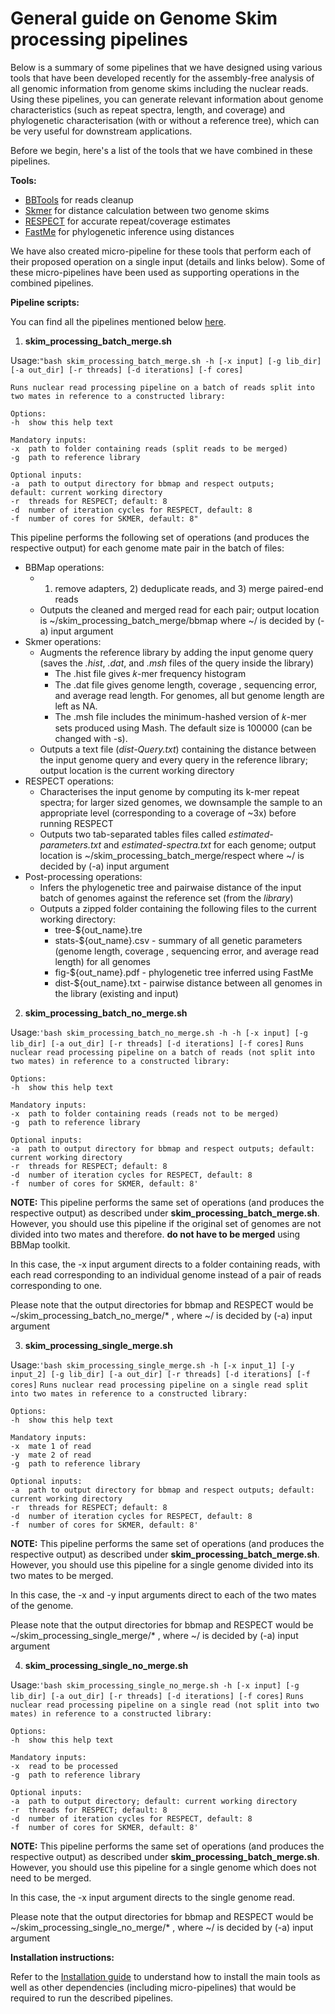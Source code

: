 # General guide on Genome Skim processing pipelines 

Below is a summary of some pipelines that we have designed using various tools that have been developed recently for the assembly-free analysis of all genomic information from genome skims including the nuclear reads. Using these pipelines, you can generate relevant information about genome characteristics (such as repeat spectra, length, and coverage) and phylogenetic characterisation (with or without a reference tree), which can be very useful for downstream applications.

Before we begin, here's a list of the tools that we have combined in these pipelines. 

**Tools:**

* [BBTools](https://sourceforge.net/projects/bbmap/) for reads cleanup
* [Skmer](https://github.com/shahab-sarmashghi/Skmer) for distance calculation between two genome skims
* [RESPECT](https://github.com/shahab-sarmashghi/RESPECT) for accurate repeat/coverage estimates
* [FastMe](http://www.atgc-montpellier.fr/fastme/) for phylogenetic inference using distances

We have also created micro-pipeline for these tools that perform each of their proposed operation on a single input (details and links below). Some of these micro-pipelines have been used as supporting operations in the combined pipelines. 

**Pipeline scripts:**

You can find all the pipelines mentioned below [here](https://github.com/smirarab/skimming_scripts/tree/master/Skim_processing_pipelines/Pipelines).

1. **skim_processing_batch_merge.sh**

Usage:``"bash skim_processing_batch_merge.sh -h [-x input] [-g lib_dir] [-a out_dir] [-r threads] [-d iterations] [-f cores]``

``Runs nuclear read processing pipeline on a batch of reads split into two mates in reference to a constructed library:``
    
    Options:
    -h  show this help text

    Mandatory inputs:
    -x  path to folder containing reads (split reads to be merged)
    -g  path to reference library

    Optional inputs:
    -a  path to output directory for bbmap and respect outputs; 
    default: current working directory
    -r  threads for RESPECT; default: 8
    -d  number of iteration cycles for RESPECT, default: 8
    -f  number of cores for SKMER, default: 8"

This pipeline performs the following set of operations (and produces the respective output) for each genome mate pair in the batch of files:

* BBMap operations: 
    * 1) remove adapters, 2) deduplicate reads, and 3) merge paired-end reads
    * Outputs the cleaned and merged read for each pair; output location is ~/skim_processing_batch_merge/bbmap where ~/ is decided by (-a) input argument
* Skmer operations:
    * Augments the reference library by adding the input genome query (saves the *.hist*, *.dat*, and *.msh* files of the query inside the library)
        * The .hist file gives 𝑘-mer frequency histogram
        * The .dat file gives genome length, coverage , sequencing error, and average read length. For genomes, all but genome length are left as NA.
        * The .msh file includes the minimum-hashed version of 𝑘-mer sets produced using Mash. The default size is 100000 (can be changed with -s).
    * Outputs a text file (*dist-Query.txt*) containing the distance between the input genome query and every query in the reference library; output location is the current working directory
* RESPECT operations:
    *   Characterises the input genome by computing its k-mer repeat spectra; for larger sized genomes, we downsample the sample to an appropriate level (corresponding to a coverage of ~3x) before running RESPECT
    *   Outputs two tab-separated tables files called *estimated-parameters.txt* and *estimated-spectra.txt* for each genome; output location is ~/skim_processing_batch_merge/respect where ~/ is decided by (-a) input argument
*   Post-processing operations:
    *   Infers the phylogenetic tree and pairwaise distance of the input batch of genomes against the reference set (from the *library*)
    *   Outputs a zipped folder containing the following files to the current working directory:
        *   tree-${out_name}.tre 
        *   stats-${out_name}.csv - summary of all genetic parameters (genome length, coverage , sequencing error, and average read length) for all genomes
        *   fig-${out_name}.pdf - phylogenetic tree inferred using FastMe
        *   dist-${out_name}.txt - pairwise distance between all genomes in the library (existing and input)

2. **skim_processing_batch_no_merge.sh**

Usage:``'bash skim_processing_batch_no_merge.sh -h -h [-x input] [-g lib_dir] [-a out_dir] [-r threads] [-d iterations] [-f cores]``
``Runs nuclear read processing pipeline on a batch of reads (not split into two mates) in reference to a constructed library:``
    
    Options:
    -h  show this help text

    Mandatory inputs:
    -x  path to folder containing reads (reads not to be merged)
    -g  path to reference library

    Optional inputs:
    -a  path to output directory for bbmap and respect outputs; default: current working directory
    -r  threads for RESPECT; default: 8
    -d  number of iteration cycles for RESPECT, default: 8
    -f  number of cores for SKMER, default: 8'

**NOTE:** This pipeline performs the same set of operations (and produces the respective output) as described under **skim_processing_batch_merge.sh**. However, you should use this pipeline if the original set of genomes are not divided into two mates and therefore. **do not have to be merged** using BBMap toolkit. 

In this case, the -x input argument directs to a folder containing reads, with each read corresponding to an individual genome instead of a pair of reads corresponding to one.

Please note that the output directories for bbmap and RESPECT would be ~/skim_processing_batch_no_merge/* , where ~/ is decided by (-a) input argument

3. **skim_processing_single_merge.sh**

Usage:``'bash skim_processing_single_merge.sh -h [-x input_1] [-y input_2] [-g lib_dir] [-a out_dir] [-r threads] [-d iterations] [-f cores]``
``Runs nuclear read processing pipeline on a single read split into two mates in reference to a constructed library:``
    
    Options:
    -h  show this help text

    Mandatory inputs:
    -x  mate 1 of read
    -y  mate 2 of read
    -g  path to reference library

    Optional inputs:
    -a  path to output directory for bbmap and respect outputs; default: current working directory
    -r  threads for RESPECT; default: 8
    -d  number of iteration cycles for RESPECT, default: 8
    -f  number of cores for SKMER, default: 8'
    
**NOTE:** This pipeline performs the same set of operations (and produces the respective output) as described under **skim_processing_batch_merge.sh**. However, you should use this pipeline for a single genome divided into its two mates to be merged. 

In this case, the -x and -y input arguments direct to each of the two mates of the genome. 

Please note that the output directories for bbmap and RESPECT would be ~/skim_processing_single_merge/* , where ~/ is decided by (-a) input argument

4. **skim_processing_single_no_merge.sh** 

Usage:``'bash skim_processing_single_no_merge.sh -h [-x input] [-g lib_dir] [-a out_dir] [-r threads] [-d iterations] [-f cores]``
``Runs nuclear read processing pipeline on a single read (not split into two mates) in reference to a constructed library:``
    
    Options:
    -h  show this help text

    Mandatory inputs:
    -x  read to be processed
    -g  path to reference library

    Optional inputs:
    -a  path to output directory; default: current working directory
    -r  threads for RESPECT; default: 8
    -d  number of iteration cycles for RESPECT, default: 8
    -f  number of cores for SKMER, default: 8'
    
**NOTE:** This pipeline performs the same set of operations (and produces the respective output) as described under **skim_processing_batch_merge.sh**. However, you should use this pipeline for a single genome which does not need to be merged. 

In this case, the -x input argument directs to the single genome read. 

Please note that the output directories for bbmap and RESPECT would be ~/skim_processing_single_no_merge/* , where ~/ is decided by (-a) input argument

**Installation instructions:**

Refer to the [Installation guide](https://github.com/smirarab/skimming_scripts/blob/master/Skim_processing_pipelines/Installation_guide.md) to understand how to install the main tools as well as other dependencies (including micro-pipelines) that would be required to run the described pipelines.


